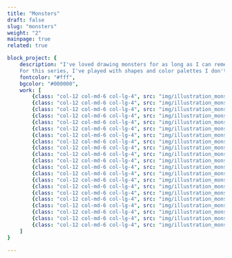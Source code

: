 ```yaml
---
title: "Monsters"
draft: false
slug: "monsters"
weight: "2"
mainpage: true
related: true 

block_project: {
	description: "I've loved drawing monsters for as long as I can remember. \n
	For this series, I've played with shapes and color palettes I don't often use. It was fun!",
	fontcolor: "#fff",
	bgcolor: "#000000",
	work: [
		{class: "col-12 col-md-6 col-lg-4", src: "img/illustration_monsters-01.png"},
		{class: "col-12 col-md-6 col-lg-4", src: "img/illustration_monsters-02.png"},
		{class: "col-12 col-md-6 col-lg-4", src: "img/illustration_monsters-03.png"},
		{class: "col-12 col-md-6 col-lg-4", src: "img/illustration_monsters-04.png"},
		{class: "col-12 col-md-6 col-lg-4", src: "img/illustration_monsters-05.png"},
		{class: "col-12 col-md-6 col-lg-4", src: "img/illustration_monsters-06.png"},
		{class: "col-12 col-md-6 col-lg-4", src: "img/illustration_monsters-07.png"},
		{class: "col-12 col-md-6 col-lg-4", src: "img/illustration_monsters-20.png"},
		{class: "col-12 col-md-6 col-lg-4", src: "img/illustration_monsters-08.png"},
		{class: "col-12 col-md-6 col-lg-4", src: "img/illustration_monsters-09.png"},
		{class: "col-12 col-md-6 col-lg-4", src: "img/illustration_monsters-10.png"},
		{class: "col-12 col-md-6 col-lg-4", src: "img/illustration_monsters-11.png"},
		{class: "col-12 col-md-6 col-lg-4", src: "img/illustration_monsters-12.png"},
		{class: "col-12 col-md-6 col-lg-4", src: "img/illustration_monsters-14.png"},
		{class: "col-12 col-md-6 col-lg-4", src: "img/illustration_monsters-13.png"},
		{class: "col-12 col-md-6 col-lg-4", src: "img/illustration_monsters-16.png"},
		{class: "col-12 col-md-6 col-lg-4", src: "img/illustration_monsters-15.png"},
		{class: "col-12 col-md-6 col-lg-4", src: "img/illustration_monsters-17.png"},
		{class: "col-12 col-md-6 col-lg-4", src: "img/illustration_monsters-18.png"},
		{class: "col-12 col-md-6 col-lg-4", src: "img/illustration_monsters-19.png"},
		{class: "col-12 col-md-6 col-lg-4", src: "img/illustration_monsters-21.png"}
	]
}

---
```

